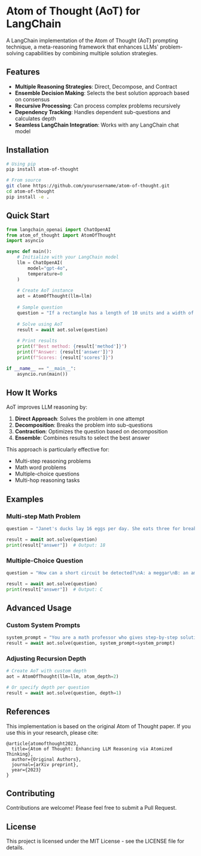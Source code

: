 # Atom of Thought (AoT) for LangChain

A LangChain implementation of the Atom of Thought (AoT) prompting technique, a meta-reasoning framework that enhances LLMs' problem-solving capabilities by combining multiple solution strategies.

## Features

- **Multiple Reasoning Strategies**: Direct, Decompose, and Contract
- **Ensemble Decision Making**: Selects the best solution approach based on consensus
- **Recursive Processing**: Can process complex problems recursively
- **Dependency Tracking**: Handles dependent sub-questions and calculates depth
- **Seamless LangChain Integration**: Works with any LangChain chat model

## Installation

```bash
# Using pip
pip install atom-of-thought

# From source
git clone https://github.com/yourusername/atom-of-thought.git
cd atom-of-thought
pip install -e .
```

## Quick Start

```python
from langchain_openai import ChatOpenAI
from atom_of_thought import AtomOfThought
import asyncio

async def main():
    # Initialize with your LangChain model
    llm = ChatOpenAI(
        model="gpt-4o",
        temperature=0
    )
    
    # Create AoT instance
    aot = AtomOfThought(llm=llm)
    
    # Sample question
    question = "If a rectangle has a length of 10 units and a width of 5 units, what is its area in square units?"
    
    # Solve using AoT
    result = await aot.solve(question)
    
    # Print results
    print(f"Best method: {result['method']}")
    print(f"Answer: {result['answer']}")
    print(f"Scores: {result['scores']}")

if __name__ == "__main__":
    asyncio.run(main())
```

## How It Works

AoT improves LLM reasoning by:

1. **Direct Approach**: Solves the problem in one attempt
2. **Decomposition**: Breaks the problem into sub-questions
3. **Contraction**: Optimizes the question based on decomposition
4. **Ensemble**: Combines results to select the best answer

This approach is particularly effective for:
- Multi-step reasoning problems
- Math word problems
- Multiple-choice questions
- Multi-hop reasoning tasks

## Examples

### Multi-step Math Problem

```python
question = "Janet's ducks lay 16 eggs per day. She eats three for breakfast every morning and bakes muffins for her friends every day with four. She sells the remainder at the farmers' market daily for $2 per fresh duck egg. How much in dollars does she make every day at the farmers' market?"

result = await aot.solve(question)
print(result["answer"])  # Output: 18
```

### Multiple-Choice Question

```python
question = "How can a short circuit be detected?\nA: a meggar\nB: an ammeter\nC: an ohmmeter\nD: an oscillscope"

result = await aot.solve(question)
print(result["answer"])  # Output: C
```

## Advanced Usage

### Custom System Prompts

```python
system_prompt = "You are a math professor who gives step-by-step solutions."
result = await aot.solve(question, system_prompt=system_prompt)
```

### Adjusting Recursion Depth

```python
# Create AoT with custom depth
aot = AtomOfThought(llm=llm, atom_depth=2)

# Or specify depth per question
result = await aot.solve(question, depth=1)
```

## References

This implementation is based on the original Atom of Thought paper. If you use this in your research, please cite:

```
@article{atomofthought2023,
  title={Atom of Thought: Enhancing LLM Reasoning via Atomized Thinking},
  author={Original Authors},
  journal={arXiv preprint},
  year={2023}
}
```

## Contributing

Contributions are welcome! Please feel free to submit a Pull Request.

## License

This project is licensed under the MIT License - see the LICENSE file for details.
